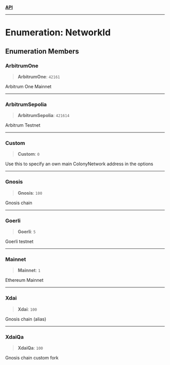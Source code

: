 [**API**](../README.md)

***

# Enumeration: NetworkId

## Enumeration Members

### ArbitrumOne

> **ArbitrumOne**: `42161`

Arbitrum One Mainnet

***

### ArbitrumSepolia

> **ArbitrumSepolia**: `421614`

Arbitrum Testnet

***

### Custom

> **Custom**: `0`

Use this to specify an own main ColonyNetwork address in the options

***

### Gnosis

> **Gnosis**: `100`

Gnosis chain

***

### Goerli

> **Goerli**: `5`

Goerli testnet

***

### Mainnet

> **Mainnet**: `1`

Ethereum Mainnet

***

### Xdai

> **Xdai**: `100`

Gnosis chain (alias)

***

### XdaiQa

> **XdaiQa**: `100`

Gnosis chain custom fork
